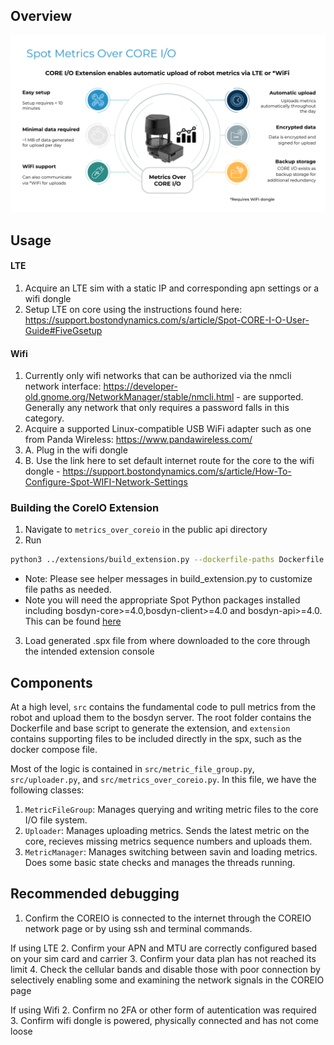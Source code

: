 <!--
Copyright (c) 2023 Boston Dynamics, Inc.  All rights reserved.

Downloading, reproducing, distributing or otherwise using the SDK Software
is subject to the terms and conditions of the Boston Dynamics Software
Development Kit License (20191101-BDSDK-SL).
-->

## Overview

![Alt text](image.png)

## Usage

#### LTE

1. Acquire an LTE sim with a static IP and corresponding apn settings or a wifi dongle
2. Setup LTE on core using the instructions found here: https://support.bostondynamics.com/s/article/Spot-CORE-I-O-User-Guide#FiveGsetup

#### Wifi

1. Currently only wifi networks that can be authorized via the nmcli network interface: https://developer-old.gnome.org/NetworkManager/stable/nmcli.html - are supported. Generally any network that only requires a password falls in this category.
2. Acquire a supported Linux-compatible USB WiFi adapter such as one from Panda Wireless: https://www.pandawireless.com/
3. A. Plug in the wifi dongle
4. B. Use the link here to set default internet route for the core to the wifi dongle - https://support.bostondynamics.com/s/article/How-To-Configure-Spot-WIFI-Network-Settings

### Building the CoreIO Extension

1. Navigate to `metrics_over_coreio` in the public api directory
2. Run

```sh
python3 ../extensions/build_extension.py --dockerfile-paths Dockerfile --build-image-tags metrics_over_coreio:arm64  --image-archive  metrics_over_coreio.tar.gz --icon ./extension/icon.png --package-dir ./extension/  --spx metrics_over_modem.spx
```

- Note: Please see helper messages in build_extension.py to customize file paths as needed.
- Note you will need the appropriate Spot Python packages installed including bosdyn-core>=4.0,bosdyn-client>=4.0 and bosdyn-api>=4.0. This can be found [here](../../../docs/python/quickstart.md#install-spot-python-packages)

3. Load generated .spx file from where downloaded to the core through the intended extension console

## Components

At a high level, `src` contains the fundamental code to pull metrics from the robot and upload them to the bosdyn server. The root folder contains the Dockerfile and base script to generate the extension, and `extension` contains supporting files to be included directly in the spx, such as the docker compose file.

Most of the logic is contained in `src/metric_file_group.py`, `src/uploader.py`, and `src/metrics_over_coreio.py`. In this file, we have the following classes:

1. `MetricFileGroup`: Manages querying and writing metric files to the core I/O file system.
2. `Uploader`: Manages uploading metrics. Sends the latest metric on the core, recieves missing metrics sequence numbers and uploads them.
3. `MetricManager`: Manages switching between savin and loading metrics. Does some basic state checks and manages the threads running.

## Recommended debugging

1. Confirm the COREIO is connected to the internet through the COREIO network page or by using ssh and terminal commands.

If using LTE 2. Confirm your APN and MTU are correctly configured based on your sim card and carrier 3. Confirm your data plan has not reached its limit 4. Check the cellular bands and disable those with poor connection by selectively enabling some and examining the network signals in the COREIO page

If using Wifi 2. Confirm no 2FA or other form of autentication was required 3. Confirm wifi dongle is powered, physically connected and has not come loose
